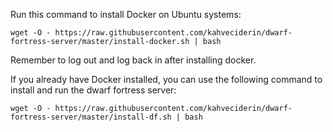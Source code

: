 Run this command to install Docker on Ubuntu systems:
```
wget -O - https://raw.githubusercontent.com/kahveciderin/dwarf-fortress-server/master/install-docker.sh | bash
```

Remember to log out and log back in after installing docker.



If you already have Docker installed, you can use the following command to install and run the dwarf fortress server:
```
wget -O - https://raw.githubusercontent.com/kahveciderin/dwarf-fortress-server/master/install-df.sh | bash
```
